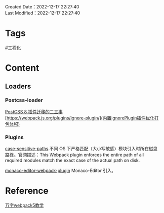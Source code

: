 Created Date：2022-12-17 22:27:40  
Last Modified：2022-12-17 22:27:40

# Tags

#工程化

# Content

## Loaders

### Postcss-loader

[PostCSS 8 插件迁移的二三事](https://www.w3ctech.com/topic/2226)  
[https://webpack.js.org/plugins/ignore-plugin/](内置IgnorePlugin插件优化打包体积)

### Plugins

[case-sensitive-paths](https://www.npmjs.com/package/case-sensitive-paths-webpack-plugin) 不同 OS 下严格匹配（大小写敏感）模块引入时所在磁盘路径。官网描述：This Webpack plugin enforces the entire path of all required modules match the exact case of the actual path on disk.

[monaco-editor-webpack-plugin](https://www.npmjs.com/package/monaco-editor-webpack-plugin) Monaco-Editor 引入。

# Reference

[万字webpack5教学](https://mp.weixin.qq.com/s/Ap8vWQqgGpe-PdU2EZFxDA)
